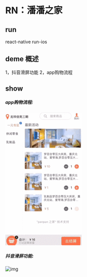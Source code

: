 # RN：潘潘之家

## run
react-native run-ios

## deme 概述
1，抖音滑屏功能
2，app购物流程

## show
##### app购物流程: 
![img](https://github.com/hellopanpan/RNdemo/blob/master/shop.gif)

##### 抖音滑屏功能:
![img](https://github.com/hellopanpan/RNdemo/blob/master/video.gif)
